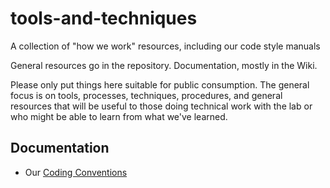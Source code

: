 # tools-and-techniques
A collection of "how we work" resources, including our code style manuals


General resources go in the repository. Documentation, mostly in the Wiki.

Please only put things here suitable for public consumption. The general focus is on tools, processes, techniques, procedures, and general resources that will be useful to those doing technical work with the lab or who might be able to learn from what we've learned.

## Documentation

 * Our [Coding Conventions](https://github.com/NUKnightLab/tools-and-techniques/wiki/Coding-conventions)
